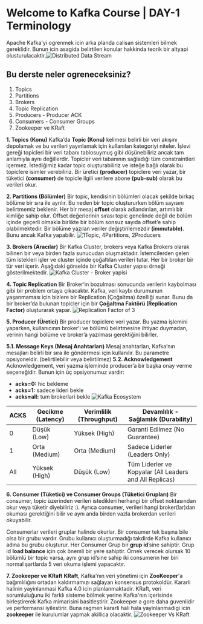 # Welcome to Kafka Course | DAY-1 Terminology

  Apache Kafka'yi ogrenmek icin arka planda calisan sistemleri bilmek gereklidir. Bunun icin asagida belirtilen konular hakkinda teorik bir altyapi olusturulacaktir.![Distributed Data Stream](https://www.conduktor.io/kafka/_next/image/?url=https://images.ctfassets.net/o12xgu4mepom/36HRcNifBz55AUvkBs1p9x/31af23c93be2c7b0d1233a3f9f8797e5/What_is_Apache_Kafka_Part_1_-_Decoupling_Different_Data_Systems.png&w=1920&q=75)

## Bu derste neler ogreneceksiniz?
 1. Topics
 2. Partitions
 3. Brokers
 4. Topic Replication 
 5. Producers - Producer ACK 
 6. Consumers - Consumer Groups 
 7. Zookeeper ve KRaft

**1. Topics (Konu)**
Kafka’da  **Topic (Konu)**  kelimesi belirli bir veri akışını depolamak ve bu verileri yayınlamak için kullanılan kategoriyi niteler. İşlevi gereği topicleri bir veri tabanı tablosuymuş gibi düşünebiliriz ancak tam anlamıyla aynı değillerdir. Topicler veri tabanının sağladığı tüm constraintleri içermez. İstediğimiz kadar topic oluşturabiliriz ve isteğe bağlı olarak bu topiclere isimler verebiliriz. Bir üretici **(producer)** topiclere veri yazar, bir tüketici **(consumer)** de topicle ilgili verilere abone **(pub-sub)** olarak bu verileri okur.

**2. Partitions (Bölümler)**
Bir topic, kendisinin bölümleri olacak şekilde birkaç bölüme bir sıra ile ayrılır. Bu neden bir topic oluştururken bölüm sayısını belirtmemiz beklenir. Her bir mesaj  **offset**  olarak adlandırılan, artımlı bir kimliğe sahip olur. Offset değerlerinin sırası topic genelinde değil de bölüm içinde geçerli olmakla birlikte bir bölüm sonsuz sayıda offset’e sahip olabilmektedir. Bir bölüme yazılan veriler değiştirilemezdir **(immutable)**. Bunu ancak Kafka yapabilir.
![1Topic, 4Partitions, 2Producers](https://miro.medium.com/v2/resize:fit:720/format:webp/1*f-CJRgeykF2HYEWElTBDBg.png)

**3. Brokers (Aracılar)**
Bir Kafka Cluster, brokers veya Kafka Brokers olarak bilinen bir veya birden fazla sunucudan oluşmaktadır. İstemcilerden gelen tüm istekleri işler ve cluster içinde çoğaltılan verileri tutar. Her bir broker bir tür veri içerir. Aşağıdaki görselde bir Kafka Cluster yapısı örneği gösterilmektedir.
![Kafka Cluster - Broker yapisi](https://miro.medium.com/v2/resize:fit:720/format:webp/1*iw9jxZji1rDmKAEhIjJOuA.png)

**4. Topic Replication**
Bir Broker’ın bozulması sonucunda verilerin kaybolması gibi bir problem ortaya çıkacaktır. Kafka, veri kaybı durumunun yaşanmaması için bizlere bir Replication (Çoğaltma) özelliği sunar. Bunu da bir broker’da bulunan topicler için bir  **Çoğaltma Faktörü (Replication Factor)**  oluşturarak yapar.
![Replication Factor of 3](https://miro.medium.com/v2/resize:fit:720/format:webp/1*vXyhU_0S22UKNnTQufBBsg.png)

**5. Producer (Üretici)**
Bir producer topiclere veri yazar. Bu yazma işlemini yaparken, kullanıcının broker’ı ve bölümü belirtmesine ihtiyac duymadan, verinin hangi bölüme ve broker’a yazılması gerektiğini bilirler.

**5.1. Message Keys (Mesaj Anahtarları)**
Mesaj anahtarları, Kafka’nın mesajları belirli bir sıra ile göndermesi için kullanılır. Bu parametre opsiyoneldir. (belirtilebilir veya belirtilmez)
**5.2. Acknowledgement**
Acknowledgement, veri yazma işleminde producer’a bir başka onay verme seçeneğidir. Bunun için üç opsiyonumuz vardır:

-   **acks=0:** hic bekleme
-   **acks=1:** sadece lideri bekle
-   **acks=all:** tum brokerlari bekle
![Kafka Ecosystem](https://www.conduktor.io/kafka/_next/image/?url=https://images.ctfassets.net/o12xgu4mepom/6TdnM9oVflXLhWBSicN58s/1b13dd58a82f853dae39d07f72e0b9c2/Kafka_Cluster__-_Fundamentals.png&w=1920&q=75)

|        ACKS     |     Gecikme (Latency)   |   Verimlilik (Throughput)   |     Devamlılık - Sağlamlık (Durability)        |
| --------------- | ------------------------| --------------------------- | -----------------------------------------------|
|         0       |       Düşük (Low)       |       Yüksek (High)         |      Garanti Edilmez (No Guarantee)            |
|         1       |     Orta (Medium)       |        Orta (Medium)        |       Sadece Liderler (Leaders Only)           |   
|       All       |       Yüksek (High)     |          Düşük (Low)        |      Tüm Liderler ve Kopyalar (All Leaders and All Replicas)      |

**6. Consumer (Tüketici) ve Consumer Groups (Tüketici Grupları)**
Bir consumer, topic üzerinden verileri istedikleri herhangi bir offset noktasından okur veya tüketir diyebiliriz :). Ayrıca consumer, verileri hangi broker(lar)dan okuması gerektiğini bilir ve aynı anda birden vazla brokerdan verileri okuyabilir.

Consumerlar verileri gruplar halinde okurlar. Bir consumer tek başına bile olsa bir grubu vardır. Grubu kullanıcı oluşturmadığı takdirde Kafka kullanıcı adına bu grubu oluşturur. Her Consumer Grup bir **grup id**’sine sahiptir. Grup id **load balance** için çok önemli bir yere sahiptir. Örnek verecek olursak 10 bölümlü bir topic varsa, aynı grup id’sine sahip iki consumerın her biri normal şartlarda 5 veri okuma işlemi yapacaktır.

**7. Zookeeper ve KRaft**
**KRaft**, Kafka'nın veri yönetimi için **ZooKeeper**'a bağımlılığını ortadan kaldırmamızı sağlayan konsensus protokoldür. Kararli halinin yayinlanmasi Kafka 4.0 icin planlanmaktadir. KRaft, veri sorumluluğunu iki farklı sisteme bölmek yerine Kafka'nın içerisinde birleştirerek Kafka mimarisini basitleştirir. Zookeeper a gore daha guvenlidir ve performansi iyilestirir.
Buna ragmen kararli hali hala yayinlanmadigi icin **zookeeper** ile kurulumlar yapmak akillica olacaktir. 
![Zookeeper Vs KRaft](https://images.ctfassets.net/gt6dp23g0g38/7gQZn9CnRAT60NeyYBYflL/b144fee6dad28ce97c3e91e6d09d1167/20230616-Diagram-KRaft.jpg)